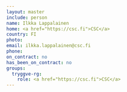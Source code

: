 ```yaml
---
layout: master
include: person
name: Ilkka Lappalainen
home: <a href="https://csc.fi">CSC</a>
country: FI
photo:
email: ilkka.lappalainen@csc.fi
phone:
on_contract: no
has_been_on_contract: no
groups:
  tryggve-rg:
    role: <a href="https://csc.fi">CSC</a>
---
```

